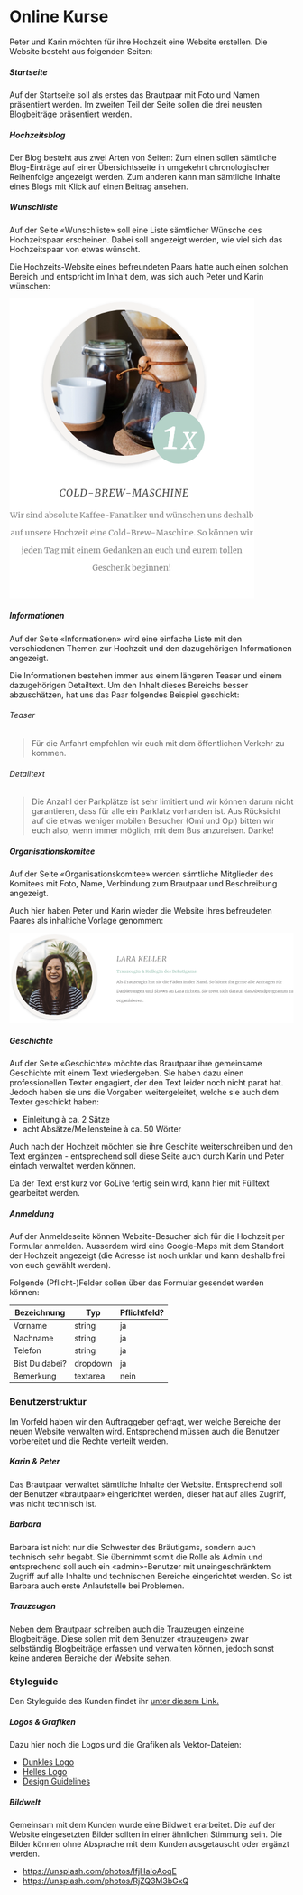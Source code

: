 # Online Kurse
Peter und Karin möchten für ihre Hochzeit eine Website erstellen. Die Website besteht aus folgenden Seiten:

##### Startseite
Auf der Startseite soll als erstes das Brautpaar mit Foto und Namen präsentiert werden. Im zweiten Teil der Seite sollen die drei neusten Blogbeiträge präsentiert werden. 

##### Hochzeitsblog
Der Blog besteht aus zwei Arten von Seiten: Zum einen sollen sämtliche Blog-Einträge auf einer Übersichtsseite in umgekehrt chronologischer Reihenfolge angezeigt werden. Zum anderen kann man sämtliche Inhalte eines Blogs mit Klick auf einen Beitrag ansehen.

##### Wunschliste
Auf der Seite «Wunschliste» soll eine Liste sämtlicher Wünsche des Hochzeitspaar erscheinen. Dabei soll angezeigt werden, wie viel sich das Hochzeitspaar von etwas wünscht.

Die Hochzeits-Website eines befreundeten Paars hatte auch einen solchen Bereich und entspricht im Inhalt dem, was sich auch Peter und Karin wünschen:

![Darstellung Destination - alte Website](src/old_wishlist.png)

##### Informationen
Auf der Seite «Informationen» wird eine einfache Liste mit den verschiedenen Themen zur Hochzeit und den dazugehörigen Informationen angezeigt.

Die Informationen bestehen immer aus einem längeren Teaser und einem dazugehörigen Detailtext. Um den Inhalt dieses Bereichs besser abzuschätzen, hat uns das Paar folgendes Beispiel geschickt:

###### Teaser
> Für die Anfahrt empfehlen wir euch mit dem öffentlichen Verkehr zu kommen.

###### Detailtext
> Die Anzahl der Parkplätze ist sehr limitiert und wir können darum nicht garantieren, dass für alle ein Parklatz vorhanden ist. Aus Rücksicht auf die etwas weniger mobilen Besucher (Omi und Opi) bitten wir euch also, wenn immer möglich, mit dem Bus anzureisen. Danke!
 

##### Organisationskomitee
Auf der Seite «Organisationskomitee» werden sämtliche Mitglieder des Komitees mit Foto, Name, Verbindung zum Brautpaar und Beschreibung angezeigt.

Auch hier haben Peter und Karin wieder die Website ihres befreudeten Paares als inhaltiche Vorlage genommen:

![Darstellung Team - alte Website](src/old_team.png)

##### Geschichte
Auf der Seite «Geschichte» möchte das Brautpaar ihre gemeinsame Geschichte mit einem Text wiedergeben. Sie haben dazu einen professionellen Texter engagiert, der den Text leider noch nicht parat hat. Jedoch haben sie uns die Vorgaben weitergeleitet, welche sie auch dem Texter geschickt haben:

* Einleitung à ca. 2 Sätze
* acht Absätze/Meilensteine à ca. 50 Wörter

Auch nach der Hochzeit möchten sie ihre Geschite weiterschreiben und den Text ergänzen - entsprechend soll diese Seite auch durch Karin und Peter einfach verwaltet werden können.

Da der Text erst kurz vor GoLive fertig sein wird, kann hier mit Fülltext gearbeitet werden.

##### Anmeldung
Auf der Anmeldeseite können Website-Besucher sich für die Hochzeit per Formular anmelden. Ausserdem wird eine Google-Maps mit dem Standort der Hochzeit angezeigt (die Adresse ist noch unklar und kann deshalb frei von euch gewählt werden).

Folgende (Pflicht-)Felder sollen über das Formular gesendet werden können:

| Bezeichnung    | Typ      | Pflichtfeld? |
|----------------|----------|-------------|
| Vorname        | string   | ja          |
| Nachname       | string   | ja          |
| Telefon        | string   | ja          |
| Bist Du dabei? | dropdown | ja          |
| Bemerkung      | textarea | nein        |

### Benutzerstruktur
Im Vorfeld haben wir den Auftraggeber gefragt, wer welche Bereiche der neuen Website verwalten wird. Entsprechend müssen auch die Benutzer vorbereitet und die Rechte verteilt werden.

##### Karin & Peter
Das Brautpaar verwaltet sämtliche Inhalte der Website. Entsprechend soll der Benutzer «brautpaar» eingerichtet werden, dieser hat auf alles Zugriff, was nicht technisch ist.

##### Barbara
Barbara ist nicht nur die Schwester des Bräutigams, sondern auch technisch sehr begabt. Sie übernimmt somit die Rolle als Admin und entsprechend soll auch ein «admin»-Benutzer mit uneingeschränktem Zugriff auf alle Inhalte und technischen Bereiche eingerichtet werden. So ist Barbara auch erste Anlaufstelle bei Problemen.

##### Trauzeugen
Neben dem Brautpaar schreiben auch die Trauzeugen einzelne Blogbeiträge. Diese sollen mit dem Benutzer «trauzeugen» zwar selbständig Blogbeiträge erfassen und verwalten können, jedoch sonst keine anderen Bereiche der Website sehen.

### Styleguide
Den Styleguide des Kunden findet ihr [unter diesem Link.](../src/Styleguide%20Hochzeit.pdf)

##### Logos & Grafiken
Dazu hier noch die Logos und die Grafiken als Vektor-Dateien:

* [Dunkles Logo](src/logo_dark.svg)
* [Helles Logo](src/logo_white.svg)
* [Design Guidelines](src/guidelines.jpg)

##### Bildwelt
Gemeinsam mit dem Kunden wurde eine Bildwelt erarbeitet. Die auf der Website eingesetzten Bilder sollten in einer ähnlichen Stimmung sein. Die Bilder können ohne Absprache mit dem Kunden ausgetauscht oder ergänzt werden.

* https://unsplash.com/photos/IfjHaIoAoqE
* https://unsplash.com/photos/RjZQ3M3bGxQ
